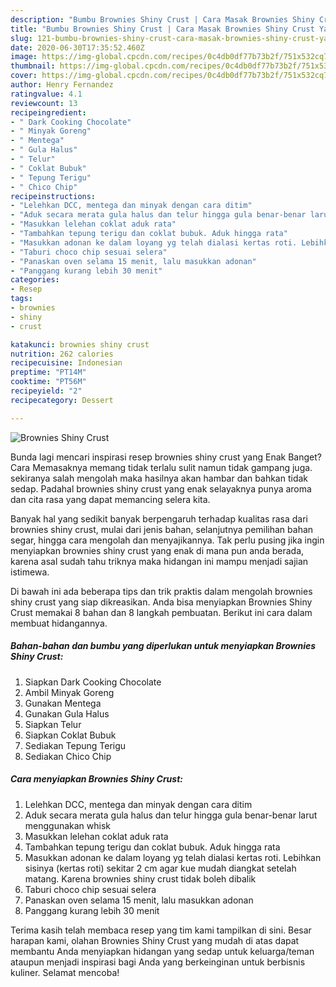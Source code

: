 ```yaml
---
description: "Bumbu Brownies Shiny Crust | Cara Masak Brownies Shiny Crust Yang Mudah Dan Praktis"
title: "Bumbu Brownies Shiny Crust | Cara Masak Brownies Shiny Crust Yang Mudah Dan Praktis"
slug: 121-bumbu-brownies-shiny-crust-cara-masak-brownies-shiny-crust-yang-mudah-dan-praktis
date: 2020-06-30T17:35:52.460Z
image: https://img-global.cpcdn.com/recipes/0c4db0df77b73b2f/751x532cq70/brownies-shiny-crust-foto-resep-utama.jpg
thumbnail: https://img-global.cpcdn.com/recipes/0c4db0df77b73b2f/751x532cq70/brownies-shiny-crust-foto-resep-utama.jpg
cover: https://img-global.cpcdn.com/recipes/0c4db0df77b73b2f/751x532cq70/brownies-shiny-crust-foto-resep-utama.jpg
author: Henry Fernandez
ratingvalue: 4.1
reviewcount: 13
recipeingredient:
- " Dark Cooking Chocolate"
- " Minyak Goreng"
- " Mentega"
- " Gula Halus"
- " Telur"
- " Coklat Bubuk"
- " Tepung Terigu"
- " Chico Chip"
recipeinstructions:
- "Lelehkan DCC, mentega dan minyak dengan cara ditim"
- "Aduk secara merata gula halus dan telur hingga gula benar-benar larut menggunakan whisk"
- "Masukkan lelehan coklat aduk rata"
- "Tambahkan tepung terigu dan coklat bubuk. Aduk hingga rata"
- "Masukkan adonan ke dalam loyang yg telah dialasi kertas roti. Lebihkan sisinya (kertas roti) sekitar 2 cm agar kue mudah diangkat setelah matang. Karena brownies shiny crust tidak boleh dibalik"
- "Taburi choco chip sesuai selera"
- "Panaskan oven selama 15 menit, lalu masukkan adonan"
- "Panggang kurang lebih 30 menit"
categories:
- Resep
tags:
- brownies
- shiny
- crust

katakunci: brownies shiny crust 
nutrition: 262 calories
recipecuisine: Indonesian
preptime: "PT14M"
cooktime: "PT56M"
recipeyield: "2"
recipecategory: Dessert

---
```



![Brownies Shiny Crust](https://img-global.cpcdn.com/recipes/0c4db0df77b73b2f/751x532cq70/brownies-shiny-crust-foto-resep-utama.jpg)

Bunda lagi mencari inspirasi resep brownies shiny crust yang Enak Banget? Cara Memasaknya memang tidak terlalu sulit namun tidak gampang juga. sekiranya salah mengolah maka hasilnya akan hambar dan bahkan tidak sedap. Padahal brownies shiny crust yang enak selayaknya punya aroma dan cita rasa yang dapat memancing selera kita.

Banyak hal yang sedikit banyak berpengaruh terhadap kualitas rasa dari brownies shiny crust, mulai dari jenis bahan, selanjutnya pemilihan bahan segar, hingga cara mengolah dan menyajikannya. Tak perlu pusing jika ingin menyiapkan brownies shiny crust yang enak di mana pun anda berada, karena asal sudah tahu triknya maka hidangan ini mampu menjadi sajian istimewa.




Di bawah ini ada beberapa tips dan trik praktis dalam mengolah brownies shiny crust yang siap dikreasikan. Anda bisa menyiapkan Brownies Shiny Crust memakai 8 bahan dan 8 langkah pembuatan. Berikut ini cara dalam membuat hidangannya.

<!--inarticleads1-->

##### Bahan-bahan dan bumbu yang diperlukan untuk menyiapkan Brownies Shiny Crust:

1. Siapkan  Dark Cooking Chocolate
1. Ambil  Minyak Goreng
1. Gunakan  Mentega
1. Gunakan  Gula Halus
1. Siapkan  Telur
1. Siapkan  Coklat Bubuk
1. Sediakan  Tepung Terigu
1. Sediakan  Chico Chip




<!--inarticleads2-->

##### Cara menyiapkan Brownies Shiny Crust:

1. Lelehkan DCC, mentega dan minyak dengan cara ditim
1. Aduk secara merata gula halus dan telur hingga gula benar-benar larut menggunakan whisk
1. Masukkan lelehan coklat aduk rata
1. Tambahkan tepung terigu dan coklat bubuk. Aduk hingga rata
1. Masukkan adonan ke dalam loyang yg telah dialasi kertas roti. Lebihkan sisinya (kertas roti) sekitar 2 cm agar kue mudah diangkat setelah matang. Karena brownies shiny crust tidak boleh dibalik
1. Taburi choco chip sesuai selera
1. Panaskan oven selama 15 menit, lalu masukkan adonan
1. Panggang kurang lebih 30 menit




Terima kasih telah membaca resep yang tim kami tampilkan di sini. Besar harapan kami, olahan Brownies Shiny Crust yang mudah di atas dapat membantu Anda menyiapkan hidangan yang sedap untuk keluarga/teman ataupun menjadi inspirasi bagi Anda yang berkeinginan untuk berbisnis kuliner. Selamat mencoba!
